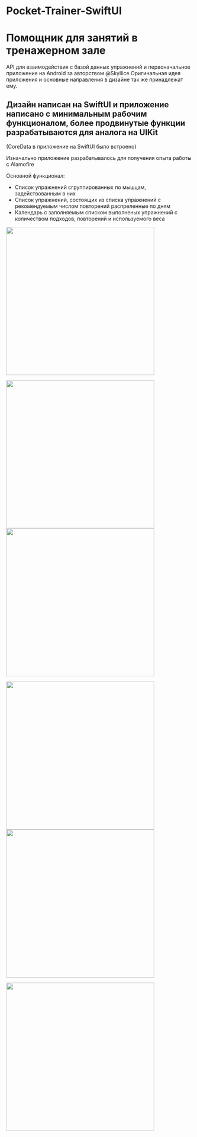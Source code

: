 # Pocket-Trainer-SwiftUI

# Помощник для занятий в тренажерном зале

API для взаимодействия с базой данных упражнений и первоначальное приложение на Android за авторством @Skyliice
Оригинальная идея приложения и основные направления в дизайне так же принадлежат ему.


## Дизайн написан на SwiftUI и приложение написано с минимальным рабочим функционалом, более продвинутые функции разрабатываются для аналога на UIKit
(CoreData в приложение на SwiftUI было встроено)


Изначально приложение разрабатывалось для получения опыта работы с Alamofire


Основной функционал:
* Список упражнений сгруппированных по мышцам, задействованным в них
* Список упражнений, состоящих из списка упражнений с рекомендуемым числом повторений распреленные по дням
* Календарь с заполняемым списком выполненых упражнений с количеством подходов, повторений и используемого веса



<img src="https://github.com/vladukhaDog/Pocket-Trainer-SwiftUI/blob/main/images/muscleList.PNG" width="400">

<img src="https://github.com/vladukhaDog/Pocket-Trainer-SwiftUI/blob/main/images/exerciseList.PNG" width="400"><img src="https://github.com/vladukhaDog/Pocket-Trainer-SwiftUI/blob/main/images/exercise.PNG" width="400">

<img src="https://github.com/vladukhaDog/Pocket-Trainer-SwiftUI/blob/main/images/programm.PNG" width="400"><img src="https://github.com/vladukhaDog/Pocket-Trainer-SwiftUI/blob/main/images/programmDetail.PNG" width="400">

<img src="https://github.com/vladukhaDog/Pocket-Trainer-SwiftUI/blob/main/images/calendar.PNG" width="400">



